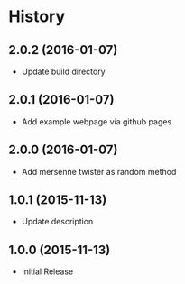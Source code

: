 # History

## 2.0.2 (2016-01-07)

 * Update build directory

## 2.0.1 (2016-01-07)

 * Add example webpage via github pages

## 2.0.0 (2016-01-07)

 * Add mersenne twister as random method

## 1.0.1 (2015-11-13)

 * Update description

## 1.0.0 (2015-11-13)

 * Initial Release
